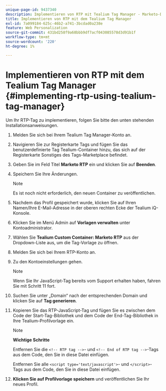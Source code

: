 ```yaml
---
unique-page-id: 9437340
description: Implementieren von RTP mit Tealium Tag Manager - Marketo-Dokumente - Produktdokumentation
title: Implementieren von RTP mit dem Tealium Tag Manager
exl-id: 7a099184-625c-46b2-a741-3bcdad0a238e
feature: Web Personalization
source-git-commit: 431bd258f9a68bbb9df7acf043085578d3d91b1f
workflow-type: tm+mt
source-wordcount: '220'
ht-degree: 1%

---
```


# Implementieren von RTP mit dem Tealium Tag Manager {#implementing-rtp-using-tealium-tag-manager}

Um Ihr RTP-Tag zu implementieren, folgen Sie bitte den unten stehenden Installationsanweisungen.

1. Melden Sie sich bei Ihrem Tealium Tag Manager-Konto an.

1. Navigieren Sie zur Registerkarte Tags und fügen Sie das benutzerdefinierte Tag Tealium-Container hinzu, das sich auf der Registerkarte Sonstiges des Tags-Marketplace befindet.

1. Geben Sie im Feld Titel **Marketo RTP** ein und klicken Sie auf **Beenden**.

1. Speichern Sie Ihre Änderungen.

   >[!NOTE]
   >
   >Es ist noch nicht erforderlich, den neuen Container zu veröffentlichen.

1. Nachdem das Profil gespeichert wurde, klicken Sie auf Ihren Namen/Ihre E-Mail-Adresse in der oberen rechten Ecke der Tealium iQ-Konsole.

1. Klicken Sie im Menü Admin auf **Vorlagen verwalten** unter Kontoadministrator.

1. Wählen Sie **Tealium Custom Container: Marketo RTP** aus der Dropdown-Liste aus, um die Tag-Vorlage zu öffnen.

1. Melden Sie sich bei Ihrem RTP-Konto an.

1. Zu den Kontoeinstellungen gehen.

   >[!NOTE]
   >
   >Wenn Sie Ihr JavaScript-Tag bereits vom Support erhalten haben, fahren Sie mit Schritt 11 fort.

1. Suchen Sie unter „Domain“ nach der entsprechenden Domain und klicken Sie auf **Tag generieren**.

1. Kopieren Sie das RTP-JavaScript-Tag und fügen Sie es zwischen dem Code der Start-Tag-Bibliothek und dem Code der End-Tag-Bibliothek in Ihre Tealium-Profilvorlage ein.

   >[!NOTE]
   >
   >**Wichtige Schritte**
   >
   >Entfernen Sie die `<!-- RTP tag -->`- und `<!-- End of RTP tag -->`-Tags aus dem Code, den Sie in diese Datei einfügen.
   >
   >Entfernen Sie alle `<script type='text/javascript'>`- und `</script>`-Tags aus dem Code, den Sie in diese Datei einfügen.

1. **Klicken Sie auf Profilvorlage speichern** und veröffentlichen Sie Ihr neues Profil.
